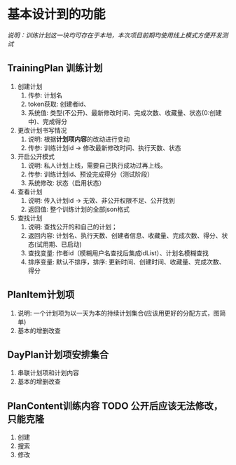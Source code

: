 # 基本设计到的功能
*说明：训练计划这一块均可存在于本地，本次项目前期均使用线上模式方便开发测试*
## TrainingPlan 训练计划
1. 创建计划
   1. 传参: 计划名
   2. token获取: 创建者id、
   3. 系统值: 类型(不公开)、最新修改时间、完成次数、收藏量、状态(0:创建中)、完成得分
2. 更改计划书写情况
   1. 说明: 根据**计划项内容**的改动进行变动
   2. 传参: 训练计划id -> 修改最新修改时间、执行天数、状态
3. 开启公开模式
   1. 说明: 私人计划上线，需要自己执行成功过再上线。
   2. 传参: 训练计划id、预设完成得分（测试阶段）
   3. 系统修改: 状态（启用状态）
4. 查看计划
   1. 说明: 传入计划id -> 无效、非公开权限不足、公开找到
   2. 返回值: 整个训练计划的全部json格式
5. 查找计划
   1. 说明: 查找公开的和自己的计划； 
   2. 返回内容: 计划名、执行天数、创建者信息、收藏量、完成次数、得分、状态(试用期、已启动)
   3. 查找变量: 作者id（模糊用户名查找后集成idList）、计划名模糊查找
   4. 排序变量: 默认不排序，排序: 更新时间、创建时间、收藏量、完成次数、得分
## PlanItem计划项
1. 说明: 一个计划项为以一天为本的持续计划集合(应该用更好的分配方式，图简单)
2. 基本的增删改查

## DayPlan计划项安排集合
1. 串联计划项和计划内容
2. 基本的增删改查

## PlanContent训练内容 TODO 公开后应该无法修改，只能克隆
1. 创建
2. 搜索
3. 修改 
